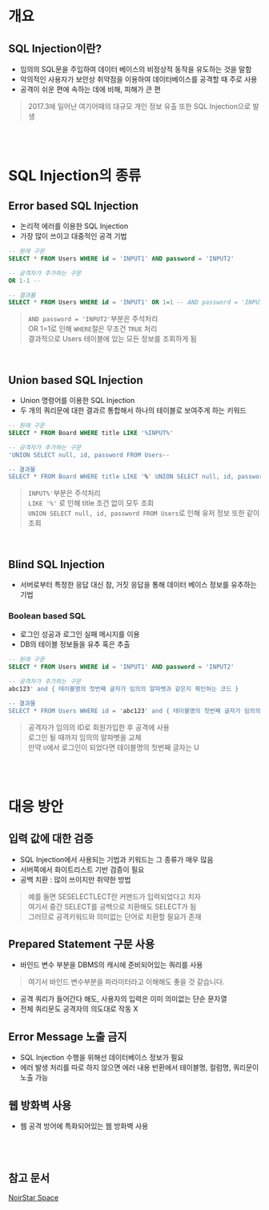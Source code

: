 # 개요

## SQL Injection이란?
- 임의의 SQL문을 주입하여 데이터 베이스의 비정상적 동작을 유도하는 것을 말함
- 악의적인 사용자가 보안상 취약점을 이용하여 데이터베이스를 공격할 때 주로 사용
- 공격이 쉬운 편에 속하는 데에 비해, 피해가 큰 편
>2017.3에 일어난 여기어때의 대규모 개인 정보 유출 또한 SQL Injection으로 발생

<br><br>

# SQL Injection의 종류

## Error based SQL Injection
- 논리적 에러를 이용한 SQL Injection
- 가장 많이 쓰이고 대중적인 공격 기법
```SQL
-- 원래 구문
SELECT * FROM Users WHERE id = 'INPUT1' AND password = 'INPUT2'

-- 공격자가 추가하는 구문
OR 1-1 --

-- 결과물
SELECT * FROM Users WHERE id = 'INPUT1' OR 1=1 -- AND password = 'INPUT2'
```
>`AND password = 'INPUT2'`부분은 주석처리  
>OR 1=1로 인해 `WHERE`절은 무조건 `TRUE` 처리  
>결과적으로 Users 테이블에 있는 모든 정보를 조회하게 됨
<br>

## Union based SQL Injection
- Union 명령어를 이용한 SQL Injection
- 두 개의 쿼리문에 대한 결과르 통합해서 하나의 테이블로 보여주게 하는 키워드
```SQL
-- 원래 구문
SELECT * FROM Board WHERE title LIKE '%INPUT%'

-- 공격자가 추가하는 구문
'UNION SELECT null, id, password FROM Users-- 

-- 결과물
SELECT * FROM Board WHERE title LIKE '%' UNION SELECT null, id, password FROM Users -- INPUT%'
```
>`INPUT%'`부분은 주석처리  
>`LIKE '%'` 로 인해 title 조건 없이 모두 조회  
>`UNION SELECT null, id, password FROM Users`로 인해 유저 정보 또한 같이 조회
<br>

## Blind SQL Injection
- 서버로부터 특정한 응답 대신 참, 거짓 응답을 통해 데이터 베이스 정보를 유추하는 기법

### Boolean based SQL
- 로그인 성공과 로그인 실패 메시지를 이용
- DB의 테이블 정보들을 유추 혹은 추출
```SQL
-- 원래 구문
SELECT * FROM Users WHERE id = 'INPUT1' AND password = 'INPUT2'

-- 공격자가 추가하는 구문 
abc123' and { 테이블명의 첫번째 글자가 임의의 알파벳과 같은지 확인하는 코드 }

-- 결과물
SELECT * FROM Users WHERE id = 'abc123' and { 테이블명의 첫번째 글자가 임의의 알파벳과 같은지 확인하는 코드 }
```
>공격자가 임의의 ID로 회원가입한 후 공격에 사용  
>로그인 될 때까지 임의의 알파벳을 교체  
>만약 `U`에서 로그인이 되었다면 테이블명의 첫번째 글자는 U


<br><br>

# 대응 방안

## 입력 값에 대한 검증
- SQL Injection에서 사용되는 기법과 키워드는 그 종류가 매우 많음
- 서버쪽에서 화이트리스트 기반 검증이 필요
- 공백 치환 : 많이 쓰이지만 취약한 방법
>예를 들면 SESELECTLECT란 커맨드가 입력되었다고 치자  
>여기서 중간 SELECT를 공백으로 치환해도 SELECT가 됨  
>그러므로 공격키워드와 의미없는 단어로 치환할 필요가 존재

## Prepared Statement 구문 사용
- 바인드 변수 부분을 DBMS의 캐시에 준비되어있는 쿼리를 사용
>여기서 바인드 변수부분을 파라미터라고 이해해도 좋을 것 같습니다.
- 공격 쿼리가 들어간다 해도, 사용자의 입력은 이미 의미없는 단순 문자열
- 전체 쿼리문도 공격자의 의도대로 작동 X

## Error Message 노출 금지
- SQL Injection 수행을 위해선 데이터베이스 정보가 필요
- 에러 발생 처리를 따로 하지 않으면 에러 내용 반환에서 테이블명, 컬럼명, 쿼리문이 노출 가능

## 웹 방화벽 사용
- 웹 공격 방어에 특화되어있는 웹 방화벽 사용

<br><br>

## 참고 문서
[NoirStar Space](https://noirstar.tistory.com/264)
